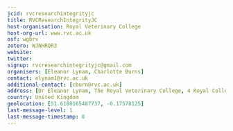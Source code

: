 ```yaml
---
jcid: rvcresearchintegrityjc
title: RVCResearchIntegrityJC
host-organisation: Royal Veterinary College
host-org-url: www.rvc.ac.uk
osf: wgbrv
zotero: WJNHRQR3
website: 
twitter: 
signup: rvcresearchintegrityjc@gmail.com
organisers: [Eleanor Lynam, Charlotte Burns]
contact: elynam1@rvc.ac.uk
additional-contact: [cburn@rvc.ac.uk]
address: [Dr Eleanor Lynam, The Royal Veterinary College, 4 Royal College St, London NW1 0TU]
country: United Kingdom
geolocation: [51.6180165487737, -0.17578125]
last-message-level: 1
last-message-timestamp: 0
---
```



